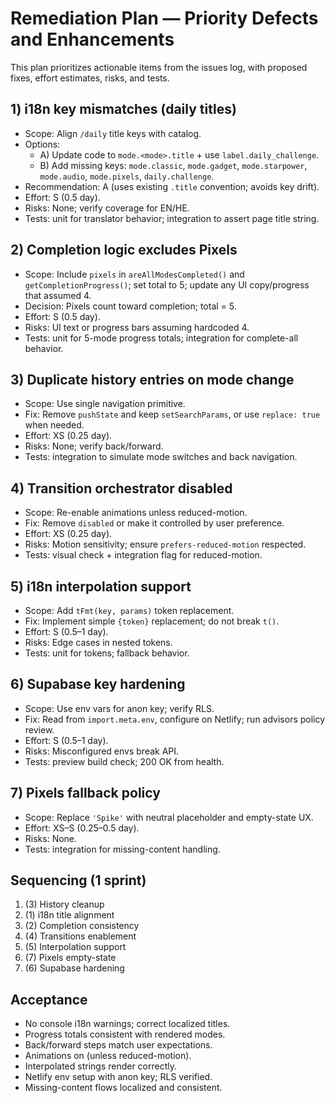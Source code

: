 # Remediation Plan — Priority Defects and Enhancements

This plan prioritizes actionable items from the issues log, with proposed fixes, effort estimates, risks, and tests.

## 1) i18n key mismatches (daily titles)
- Scope: Align `/daily` title keys with catalog.
- Options:
  - A) Update code to `mode.<mode>.title` + use `label.daily_challenge`.
  - B) Add missing keys: `mode.classic`, `mode.gadget`, `mode.starpower`, `mode.audio`, `mode.pixels`, `daily.challenge`.
- Recommendation: A (uses existing `.title` convention; avoids key drift).
- Effort: S (0.5 day).
- Risks: None; verify coverage for EN/HE.
- Tests: unit for translator behavior; integration to assert page title string.

## 2) Completion logic excludes Pixels
- Scope: Include `pixels` in `areAllModesCompleted()` and `getCompletionProgress()`; set total to 5; update any UI copy/progress that assumed 4.
- Decision: Pixels count toward completion; total = 5.
- Effort: S (0.5 day).
- Risks: UI text or progress bars assuming hardcoded 4.
- Tests: unit for 5-mode progress totals; integration for complete-all behavior.

## 3) Duplicate history entries on mode change
- Scope: Use single navigation primitive.
- Fix: Remove `pushState` and keep `setSearchParams`, or use `replace: true` when needed.
- Effort: XS (0.25 day).
- Risks: None; verify back/forward.
- Tests: integration to simulate mode switches and back navigation.

## 4) Transition orchestrator disabled
- Scope: Re-enable animations unless reduced-motion.
- Fix: Remove `disabled` or make it controlled by user preference.
- Effort: XS (0.25 day).
- Risks: Motion sensitivity; ensure `prefers-reduced-motion` respected.
- Tests: visual check + integration flag for reduced-motion.

## 5) i18n interpolation support
- Scope: Add `tFmt(key, params)` token replacement.
- Fix: Implement simple `{token}` replacement; do not break `t()`.
- Effort: S (0.5–1 day).
- Risks: Edge cases in nested tokens.
- Tests: unit for tokens; fallback behavior.

## 6) Supabase key hardening
- Scope: Use env vars for anon key; verify RLS.
- Fix: Read from `import.meta.env`, configure on Netlify; run advisors policy review.
- Effort: S (0.5–1 day).
- Risks: Misconfigured envs break API.
- Tests: preview build check; 200 OK from health.

## 7) Pixels fallback policy
- Scope: Replace `'Spike'` with neutral placeholder and empty-state UX.
- Effort: XS–S (0.25–0.5 day).
- Risks: None.
- Tests: integration for missing-content handling.

## Sequencing (1 sprint)
1. (3) History cleanup
2. (1) i18n title alignment
3. (2) Completion consistency
4. (4) Transitions enablement
5. (5) Interpolation support
6. (7) Pixels empty-state
7. (6) Supabase hardening

## Acceptance
- No console i18n warnings; correct localized titles.
- Progress totals consistent with rendered modes.
- Back/forward steps match user expectations.
- Animations on (unless reduced-motion).
- Interpolated strings render correctly.
- Netlify env setup with anon key; RLS verified.
- Missing-content flows localized and consistent.
